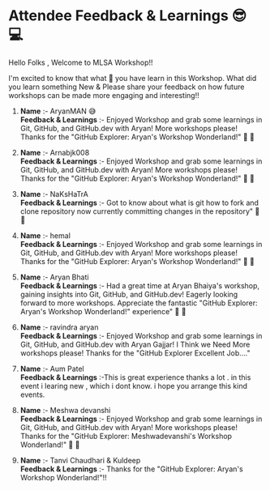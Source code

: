 # Attendee Feedback & Learnings  😎 💻

Hello Folks , Welcome to MLSA Workshop!!

I'm excited to know that what 🤔 you have learn in this Workshop. What did you learn something New &
 Please share your feedback on how future workshops can be made more engaging and interesting!!<br>

1. **Name** :- AryanMAN 😅 <br>
   **Feedback & Learnings** :- Enjoyed Workshop and grab some learnings in Git, GitHub, and GitHub.dev with Aryan! More workshops please! Thanks for the "GitHub Explorer: Aryan's Workshop Wonderland!" 🚀 🙌 

2. **Name** :- Arnabjk008 <br>
   **Feedback & Learnings** :- Enjoyed Workshop and grab some learnings in Git, GitHub, and GitHub.dev with Aryan! More workshops please! Thanks for the "GitHub Explorer: Aryan's Workshop Wonderland!" 🚀 🙌

3. **Name** :- NaKsHaTrA <br>
   **Feedback & Learnings** :- Got to know about what is git how to fork and clone repository now currently committing changes in the repository" 🚀 🙌

4. **Name** :- hemal   <br>
   **Feedback & Learnings** :- Enjoyed Workshop and grab some learnings in Git, GitHub, and GitHub.dev with Aryan! More workshops please! Thanks for the "GitHub Explorer: Aryan's Workshop Wonderland!" 🚀 🙌
   
5. **Name** :- Aryan Bhati   <br>
   **Feedback & Learnings** :- Had a great time at Aryan Bhaiya's workshop, gaining insights into Git, GitHub, and GitHub.dev! Eagerly looking forward to more workshops. Appreciate the fantastic "GitHub Explorer: Aryan's Workshop Wonderland!" experience" 🚀 🙌

6. **Name** :- ravindra aryan <br>
   **Feedback & Learnings** :- Enjoyed Workshop and grab some learnings in Git, GitHub, and GitHub.dev with Aryan  Gajjar! I Think we Need More workshops please! Thanks for the "GitHub Explorer Excellent Job...."   

7. **Name** :- Aum Patel  <br>
   **Feedback & Learnings** :-This is great experience thanks a lot . in this event i learing new , which i dont know.  i hope you arrange this kind events.

7. **Name** :- Meshwa devanshi  <br>
   **Feedback & Learnings** :- Enjoyed Workshop and grab some learnings in Git, GitHub, and GitHub.dev with Aryan! More workshops please! Thanks for the "GitHub Explorer: Meshwadevanshi's Workshop Wonderland!" 🚀 🙌

9. **Name** :- Tanvi Chaudhari & Kuldeep <br>
   **Feedback & Learnings** :-  Thanks for the "GitHub Explorer: Aryan's Workshop Wonderland!"!!
